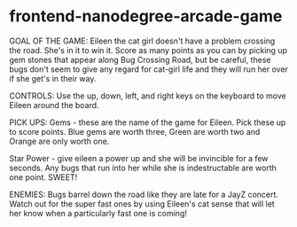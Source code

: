 frontend-nanodegree-arcade-game
===============================

GOAL OF THE GAME:
Eileen the cat girl doesn't have a problem crossing the road. She's in it to win it. Score as many points as you can by picking up gem stones that appear along Bug Crossing Road, but be careful, these bugs don't seem to give any regard for cat-girl life and they will run her over if she get's in their way. 

CONTROLS:
Use the up, down, left, and right keys on the keyboard to move Eileen around the board.

PICK UPS:
Gems - these are the name of the game for Eileen. Pick these up to score points. Blue gems are worth three, Green are worth two and Orange are only worth one. 

Star Power - give eileen a power up and she will be invincible for a few seconds. Any bugs that run into her while she is indestructable are worth one point. SWEET!

ENEMIES:
Bugs barrel down the road like they are late for a JayZ concert. Watch out for the super fast ones by using Eileen's cat sense that will let her know when a particularly fast one is coming!
